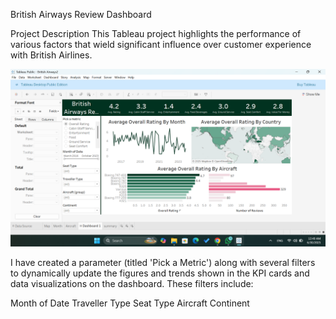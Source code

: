 British Airways Review Dashboard

Project Description
This Tableau project highlights the performance of various factors that wield significant influence over customer experience with British Airlines.



![Alt text](https://github.com/AmrHamouda/British-Airway-Dashboard/blob/329ce395020ab9c18c75a4e786362ace27efad6f/DataSet/Dashboard%20image.png)



I have created a parameter (titled 'Pick a Metric') along with several filters to dynamically update the figures and trends shown in the KPI cards and data visualizations on the dashboard. These filters include:

Month of Date
Traveller Type
Seat Type
Aircraft
Continent
